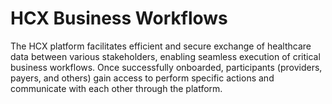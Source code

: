 # HCX Business Workflows

The HCX platform facilitates efficient and secure exchange of healthcare data between various stakeholders, enabling seamless execution of critical business workflows. Once successfully onboarded, participants (providers, payers, and others) gain access to perform specific actions and communicate with each other through the platform.
